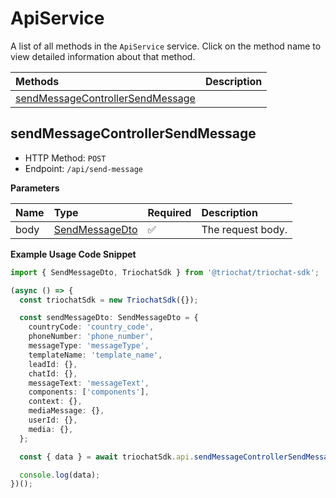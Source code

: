 # ApiService

A list of all methods in the `ApiService` service. Click on the method name to view detailed information about that method.

| Methods                                                               | Description |
| :-------------------------------------------------------------------- | :---------- |
| [sendMessageControllerSendMessage](#sendmessagecontrollersendmessage) |             |

## sendMessageControllerSendMessage

- HTTP Method: `POST`
- Endpoint: `/api/send-message`

**Parameters**

| Name | Type                                          | Required | Description       |
| :--- | :-------------------------------------------- | :------- | :---------------- |
| body | [SendMessageDto](../models/SendMessageDto.md) | ✅       | The request body. |

**Example Usage Code Snippet**

```typescript
import { SendMessageDto, TriochatSdk } from '@triochat/triochat-sdk';

(async () => {
  const triochatSdk = new TriochatSdk({});

  const sendMessageDto: SendMessageDto = {
    countryCode: 'country_code',
    phoneNumber: 'phone_number',
    messageType: 'messageType',
    templateName: 'template_name',
    leadId: {},
    chatId: {},
    messageText: 'messageText',
    components: ['components'],
    context: {},
    mediaMessage: {},
    userId: {},
    media: {},
  };

  const { data } = await triochatSdk.api.sendMessageControllerSendMessage(sendMessageDto);

  console.log(data);
})();
```

<!-- This file was generated by liblab | https://liblab.com/ -->

